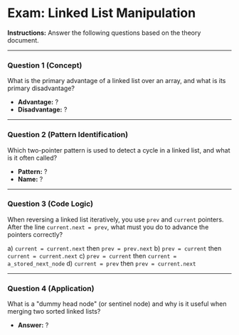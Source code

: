 
# Exam: Linked List Manipulation

**Instructions:** Answer the following questions based on the theory document.

---

### Question 1 (Concept)

What is the primary advantage of a linked list over an array, and what is its primary disadvantage?

- **Advantage:** ?
- **Disadvantage:** ?

---

### Question 2 (Pattern Identification)

Which two-pointer pattern is used to detect a cycle in a linked list, and what is it often called?

- **Pattern:** ?
- **Name:** ?

---

### Question 3 (Code Logic)

When reversing a linked list iteratively, you use `prev` and `current` pointers. After the line `current.next = prev`, what must you do to advance the pointers correctly?

a) `current = current.next` then `prev = prev.next`
b) `prev = current` then `current = current.next`
c) `prev = current` then `current = a_stored_next_node`
d) `current = prev` then `prev = current.next`

---

### Question 4 (Application)

What is a "dummy head node" (or sentinel node) and why is it useful when merging two sorted linked lists?

- **Answer:** ?

